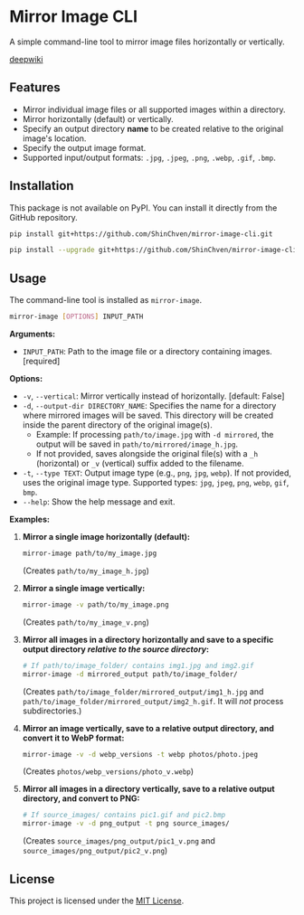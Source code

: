 # Mirror Image CLI

A simple command-line tool to mirror image files horizontally or vertically.

[deepwiki](https://deepwiki.com/ShinChven/mirror-image-cli)

## Features

*   Mirror individual image files or all supported images within a directory.
*   Mirror horizontally (default) or vertically.
*   Specify an output directory **name** to be created relative to the original image's location.
*   Specify the output image format.
*   Supported input/output formats: `.jpg`, `.jpeg`, `.png`, `.webp`, `.gif`, `.bmp`.

## Installation

This package is not available on PyPI. You can install it directly from the GitHub repository.

```bash
pip install git+https://github.com/ShinChven/mirror-image-cli.git
```

```bash
pip install --upgrade git+https://github.com/ShinChven/mirror-image-cli.git
```

## Usage

The command-line tool is installed as `mirror-image`.

```bash
mirror-image [OPTIONS] INPUT_PATH
```

**Arguments:**

*   `INPUT_PATH`: Path to the image file or a directory containing images. [required]

**Options:**

*   `-v`, `--vertical`: Mirror vertically instead of horizontally. [default: False]
*   `-d`, `--output-dir DIRECTORY_NAME`: Specifies the name for a directory where mirrored images will be saved. This directory will be created inside the parent directory of the original image(s).
    *   Example: If processing `path/to/image.jpg` with `-d mirrored`, the output will be saved in `path/to/mirrored/image_h.jpg`.
    *   If not provided, saves alongside the original file(s) with a `_h` (horizontal) or `_v` (vertical) suffix added to the filename.
*   `-t`, `--type TEXT`: Output image type (e.g., `png`, `jpg`, `webp`). If not provided, uses the original image type. Supported types: `jpg`, `jpeg`, `png`, `webp`, `gif`, `bmp`.
*   `--help`: Show the help message and exit.

**Examples:**

1.  **Mirror a single image horizontally (default):**
    ```bash
    mirror-image path/to/my_image.jpg
    ```
    (Creates `path/to/my_image_h.jpg`)

2.  **Mirror a single image vertically:**
    ```bash
    mirror-image -v path/to/my_image.png
    ```
    (Creates `path/to/my_image_v.png`)

3.  **Mirror all images in a directory horizontally and save to a specific output directory *relative to the source directory*:**
    ```bash
    # If path/to/image_folder/ contains img1.jpg and img2.gif
    mirror-image -d mirrored_output path/to/image_folder/
    ```
    (Creates `path/to/image_folder/mirrored_output/img1_h.jpg` and `path/to/image_folder/mirrored_output/img2_h.gif`. It will *not* process subdirectories.)

4.  **Mirror an image vertically, save to a relative output directory, and convert it to WebP format:**
    ```bash
    mirror-image -v -d webp_versions -t webp photos/photo.jpeg
    ```
    (Creates `photos/webp_versions/photo_v.webp`)

5.  **Mirror all images in a directory vertically, save to a relative output directory, and convert to PNG:**
    ```bash
    # If source_images/ contains pic1.gif and pic2.bmp
    mirror-image -v -d png_output -t png source_images/
    ```
    (Creates `source_images/png_output/pic1_v.png` and `source_images/png_output/pic2_v.png`)

## License

This project is licensed under the [MIT License](LICENSE).
